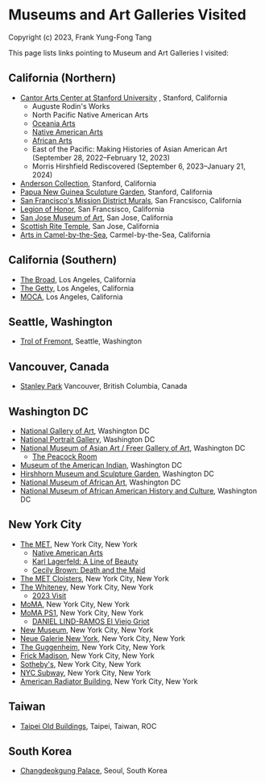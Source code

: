 # Museums and Art Galleries Visited
Copyright (c) 2023, Frank Yung-Fong Tang

This page lists links pointing to Museum and Art Galleries I visited:

## California (Northern)
* [Cantor Arts Center at Stanford University](https://photos.app.goo.gl/tr5DioHGEzwnLT2U8) , Stanford, California
  * Auguste Rodin's Works
  * North Pacific Native American Arts
  * [Oceania Arts](https://photos.app.goo.gl/gKNrzmYmQknoPzpW8)
  * [Native American Arts](https://photos.app.goo.gl/TRamqaRQTd34YCFH6)
  * [African Arts](https://photos.app.goo.gl/S9jkUDQLQ6HmySVn9)
  * East of the Pacific: Making Histories of Asian American Art (September 28, 2022–February 12, 2023)
  * Morris Hirshfield Rediscovered (September 6, 2023–January 21, 2024)
* [Anderson Collection](https://photos.app.goo.gl/ZafZxLmjXDEXfJJR7), Stanford, California
* [Papua New Guinea Sculpture Garden](https://photos.app.goo.gl/u4uq7gKx9Ykkdjtf7), Stanford, California
* [San Francisco's Mission District Murals](https://photos.app.goo.gl/BBovYJ1ZieECe5FX6), San Francsisco, California
* [Legion of Honor](https://photos.app.goo.gl/h5MzNRduWNqm6oMJ6), San Francsisco, California
* [San Jose Museum of Art](https://photos.app.goo.gl/Py57GArqEia1koj26), San Jose, California
* [Scottish Rite Temple](https://photos.app.goo.gl/SbMxjSUNvMZgzT9B9), San Jose, California
* [Arts in Camel-by-the-Sea](https://photos.app.goo.gl/abiZ3uzq9RXoQJt1A), Carmel-by-the-Sea, California

## California (Southern)
* [The Broad](https://photos.app.goo.gl/nfvD3e7Iwmfl1aIX2), Los Angeles, California
* [The Getty](https://photos.app.goo.gl/csSyzho8GjcdSrGv5), Los Angeles, California
* [MOCA](https://photos.app.goo.gl/beqZ2mgCUsyvudD97), Los Angeles, California

## Seattle, Washington
* [Trol of Fremont](https://photos.app.goo.gl/jPLafER7nCnyGQC1A), Seattle, Washington

## Vancouver, Canada
* [Stanley Park](https://photos.app.goo.gl/iZgYMmcLvaiEMucC6) Vancouver, British Columbia, Canada

## Washington DC
* [National Gallery of Art](https://photos.app.goo.gl/mwoMLBYJoXmhigUq6), Washington DC
* [National Portrait Gallery](https://photos.app.goo.gl/9hU4643k9HbombNj8), Washington DC
* [National Museum of Asian Art / Freer Gallery of Art](https://photos.app.goo.gl/iAmCsPdVsSW3wdWE9), Washington DC
  * [The Peacock Room](https://photos.app.goo.gl/rGLETET4VPF4L1Xo6)
* [Museum of the American Indian](https://photos.app.goo.gl/3kaV74RzEwgcXdFz5), Washington DC
* [Hirshhorn Museum and Sculpture Garden](https://photos.app.goo.gl/3kaV74RzEwgcXdFz5), Washington DC
* [National Museum of African Art](https://photos.app.goo.gl/nASLMfMz8mphLtY76), Washington DC
* [National Museum of African American History and Culture](https://photos.app.goo.gl/ApXDPLuqfiEso2qb6), Washington DC

## New York City
* [The MET](https://photos.app.goo.gl/M8YnV9o1QNfrGTUL8), New York City, New York
  * [Native American Arts](https://photos.app.goo.gl/i8YMPP1mgYHzRBkd8)
  * [Karl Lagerfeld: A Line of Beauty](https://photos.app.goo.gl/kFrH2dN7bZFjLX1EA)
  * [Cecily Brown: Death and the Maid](https://photos.app.goo.gl/i4ZrQABhFUQ6gQ5bA)
* [The MET Cloisters](https://photos.app.goo.gl/xBpAe5FDUSgbKkxs6), New York City, New York
* [The Whiteney](https://photos.app.goo.gl/6yPY71d4KRJf4qcC8), New York City, New York
  * [2023 Visit](https://photos.app.goo.gl/hg28JvCoNUCydScm9)
* [MoMA](https://photos.app.goo.gl/m84fTqo6aT2DPo9P7), New York City, New York
* [MoMA PS1](https://photos.app.goo.gl/sz4R4y9RSMUFvYuy8), New York City, New York
  * [DANIEL LIND-RAMOS El Viejo Griot](https://photos.app.goo.gl/scEkkjxPxXiKgRQt5)
* [New Museum](https://photos.app.goo.gl/JRSqBzhUFpmqej2m8), New York City, New York
* [Neue Galerie New York](https://photos.app.goo.gl/VXsEJ5BRsxhUT2Cw8), New York City, New York
* [The Guggenheim](https://photos.app.goo.gl/kJncEnfxKmBw595g8), New York City, New York
* [Frick Madison](https://photos.app.goo.gl/UbcnnErSoZkuqW467), New York City, New York
* [Sotheby's](https://photos.app.goo.gl/Y5Q21b8JX7uhij7N6), New York City, New York
* [NYC Subway](https://photos.app.goo.gl/5Wu43vZCT8S5CmLW7), New York City, New York
* [American Radiator Building](https://photos.app.goo.gl/HW9kscji8dsx8me26), New York City, New York
## Taiwan
* [Taipei Old Buildings](https://photos.app.goo.gl/ki2SCFhpqsD34T5V7), Taipei, Taiwan, ROC
## South Korea
* [Changdeokgung Palace](https://photos.app.goo.gl/utqQLn5C8ZT8ou4F8), Seoul, South Korea
